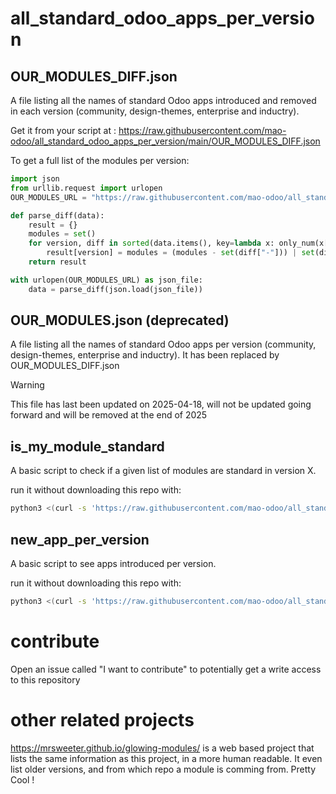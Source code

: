 # all_standard_odoo_apps_per_version


## OUR_MODULES_DIFF.json
A file listing all the names of standard Odoo apps introduced and removed in each version (community, design-themes, enterprise and inductry).

Get it from your script at : https://raw.githubusercontent.com/mao-odoo/all_standard_odoo_apps_per_version/main/OUR_MODULES_DIFF.json

To get a full list of the modules per version:
```python
import json
from urllib.request import urlopen
OUR_MODULES_URL = "https://raw.githubusercontent.com/mao-odoo/all_standard_odoo_apps_per_version/main/OUR_MODULES_DIFF.json"

def parse_diff(data):
    result = {}
    modules = set()
    for version, diff in sorted(data.items(), key=lambda x: only_num(x[0])):
        result[version] = modules = (modules - set(diff["-"])) | set(diff["+"])
    return result

with urlopen(OUR_MODULES_URL) as json_file:
    data = parse_diff(json.load(json_file))
```

## OUR_MODULES.json  (deprecated)
A file listing all the names of standard Odoo apps per version (community, design-themes, enterprise and inductry).
It has been replaced by OUR_MODULES_DIFF.json

> [!warning]
> This file has last been updated on 2025-04-18, will not be updated going forward and will be removed at the end of 2025

## is_my_module_standard

A basic script to check if a given list of modules are standard in version X.

run it without downloading this repo with:
```bash
python3 <(curl -s 'https://raw.githubusercontent.com/mao-odoo/all_standard_odoo_apps_per_version/main/is_my_module_standard.py') <version> -m <module_names>...
```

## new_app_per_version

A basic script to see apps introduced per version.

run it without downloading this repo with:
```bash
python3 <(curl -s 'https://raw.githubusercontent.com/mao-odoo/all_standard_odoo_apps_per_version/main/new_app_per_version.py')
```

# contribute

Open an issue called "I want to contribute" to potentially get a write access to this repository


# other related projects

https://mrsweeter.github.io/glowing-modules/  is a web based project that lists the same information as this project, in a more human readable.
It even list older versions, and from which repo a module is comming from. Pretty Cool !
